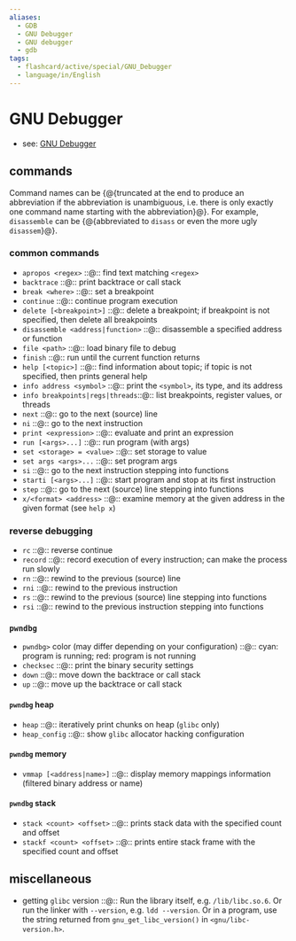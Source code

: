 ```yaml
---
aliases:
  - GDB
  - GNU Debugger
  - GNU debugger
  - gdb
tags:
  - flashcard/active/special/GNU_Debugger
  - language/in/English
---
```


# GNU Debugger

- see: [GNU Debugger](../general/GNU%20Debugger.md)

## commands

Command names can be {@{truncated at the end to produce an abbreviation if the abbreviation is unambiguous, i.e. there is only exactly one command name starting with the abbreviation}@}. For example, `disassemble` can be {@{abbreviated to `disass` or even the more ugly `disassem`}@}. <!--SR:!2026-05-16,424,325!2026-03-11,422,365-->

### common commands

- `apropos <regex>` ::@:: find text matching `<regex>` <!--SR:!2028-04-12,1024,350!2026-01-27,348,290-->
- `backtrace` ::@:: print backtrace or call stack <!--SR:!2027-05-03,725,330!2028-06-17,1078,350-->
- `break <where>` ::@:: set a breakpoint <!--SR:!2028-03-17,1000,350!2025-09-30,301,330-->
- `continue` ::@:: continue program execution <!--SR:!2027-03-22,707,330!2027-12-31,942,350-->
- `delete [<breakpoint>]` ::@:: delete a breakpoint; if breakpoint is not specified, then delete all breakpoints <!--SR:!2028-10-05,1161,350!2028-07-10,1093,350-->
- `disassemble <address|function>` ::@:: disassemble a specified address or function <!--SR:!2028-02-04,958,365!2026-03-09,420,365-->
- `file <path>` ::@:: load binary file to debug <!--SR:!2025-09-04,281,330!2028-09-17,1147,350-->
- `finish` ::@:: run until the current function returns <!--SR:!2025-10-02,303,330!2027-08-31,828,330-->
- `help [<topic>]` ::@:: find information about topic; if topic is not specified, then prints general help <!--SR:!2026-03-12,423,365!2028-08-07,1111,365-->
- `info address <symbol>` ::@:: print the `<symbol>`, its type, and its address <!--SR:!2025-11-06,297,345!2025-09-28,283,345-->
- `info breakpoints|regs|threads`::@:: list breakpoints, register values, or threads <!--SR:!2028-07-14,1097,350!2027-07-09,792,330-->
- `next` ::@:: go to the next (source) line <!--SR:!2028-02-19,973,350!2027-09-04,832,330-->
- `ni` ::@:: go to the next instruction <!--SR:!2028-10-11,1167,350!2025-08-26,277,330-->
- `print <expression>` ::@:: evaluate and print an expression <!--SR:!2025-10-18,265,270!2025-09-29,300,330-->
- `run [<args>...]` ::@:: run program (with args) <!--SR:!2028-08-15,1124,350!2029-01-03,1233,350-->
- `set <storage> = <value>` ::@:: set storage to value <!--SR:!2026-03-14,425,365!2026-03-06,417,365-->
- `set args <args>...` ::@:: set program args <!--SR:!2025-10-12,311,330!2028-03-16,999,350-->
- `si` ::@:: go to the next instruction stepping into functions <!--SR:!2028-11-15,1196,350!2027-05-10,707,290-->
- `starti [<args>...]` ::@:: start program and stop at its first instruction <!--SR:!2025-10-01,302,330!2026-10-03,555,310-->
- `step` ::@:: go to the next (source) line stepping into functions <!--SR:!2027-04-25,717,330!2026-06-16,487,310-->
- `x/<format> <address>` ::@:: examine memory at the given address in the given format (see `help x`) <!--SR:!2028-01-30,931,330!2026-05-14,413,290-->

### reverse debugging

- `rc` ::@:: reverse continue <!--SR:!2026-03-10,421,365!2026-03-13,424,365-->
- `record` ::@:: record execution of every instruction; can make the process run slowly <!--SR:!2027-10-23,881,365!2026-03-04,415,365-->
- `rn` ::@:: rewind to the previous (source) line <!--SR:!2025-11-06,297,345!2029-01-25,1253,365-->
- `rni` ::@:: rewind to the previous instruction <!--SR:!2026-03-05,416,365!2026-03-07,418,365-->
- `rs` ::@:: rewind to the previous (source) line stepping into functions <!--SR:!2026-04-14,402,325!2025-09-30,271,345-->
- `rsi` ::@:: rewind to the previous instruction stepping into functions <!--SR:!2028-08-30,1129,365!2025-11-06,297,345-->

### `pwndbg`

- `pwndbg>` color (may differ depending on your configuration) ::@:: cyan: program is running; red: program is not running <!--SR:!2028-05-06,1045,350!2026-10-27,537,310-->
- `checksec` ::@:: print the binary security settings <!--SR:!2026-01-03,366,365!2025-11-06,297,345-->
- `down` ::@:: move down the backtrace or call stack <!--SR:!2027-03-26,702,330!2028-08-29,1133,350-->
- `up` ::@:: move up the backtrace or call stack <!--SR:!2027-05-21,743,330!2027-07-29,795,330-->

#### `pwndbg` heap

- `heap` ::@:: iteratively print chunks on heap (`glibc` only) <!--SR:!2025-10-11,310,330!2025-09-12,286,330-->
- `heap_config` ::@:: show `glibc` allocator hacking configuration <!--SR:!2027-08-06,803,330!2028-12-16,1216,350-->

#### `pwndbg` memory

- `vmmap [<address|name>]` ::@:: display memory mappings information (filtered binary address or name) <!--SR:!2026-08-25,504,310!2028-02-02,934,330-->

#### `pwndbg` stack

- `stack <count> <offset>` ::@:: prints stack data with the specified count and offset <!--SR:!2026-03-08,419,365!2026-09-13,541,325-->
- `stackf <count> <offset>` ::@:: prints entire stack frame with the specified count and offset <!--SR:!2026-06-12,430,305!2026-08-04,512,325-->

## miscellaneous

- getting `glibc` version ::@:: Run the library itself, e.g. `/lib/libc.so.6`. Or run the linker with `--version`, e.g. `ldd --version`. Or in a program, use the string returned from `gnu_get_libc_version()` in `<gnu/libc-version.h>`. <!--SR:!2027-07-27,793,330!2026-09-20,521,310-->
